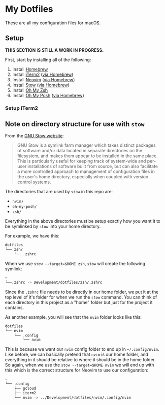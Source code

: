 # My Dotfiles

These are all my configuration files for macOS.

## Setup

**THIS SECTION IS STILL A WORK IN PROGRESS.**

First, start by installing all of the following:

1. Install [Homebrew](https://brew.sh/)
2. Install [iTerm2](https://iterm2.com/) ([via Homebrew](https://formulae.brew.sh/cask/iterm2))
3. Install [Neovim](https://neovim.io/) ([via Homebrew](https://formulae.brew.sh/formula/neovim))
4. Install [Stow](https://formulae.brew.sh/formula/stow) ([via Homebrew](https://formulae.brew.sh/formula/stow))
5. Install [Oh My Zsh](https://ohmyz.sh/)
6. Install [Oh My Posh](https://ohmyposh.dev/) ([via Homebrew](https://formulae.brew.sh/formula/oh-my-posh))

### Setup iTerm2

## Note on directory structure for use with `stow`

From the [GNU Stow website](https://www.gnu.org/software/stow/):
> GNU Stow is a symlink farm manager which takes distinct packages of software and/or data located in separate directories on the filesystem, and makes them appear to be installed in the same place. This is particularly useful for keeping track of system-wide and per-user installations of software built from source, but can also facilitate a more controlled approach to management of configuration files in the user's home directory, especially when coupled with version control systems.

The directories that are used by `stow` in this repo are:
- `nvim/`
- `oh-my-posh/`
- `zsh/`

Everything in the above directories must be setup exactly how you want it to be symlinked by `stow` into your home directory.

For example, we have this:

```bash
dotfiles
└── zsh/
    └── .zshrc
```

When we use `stow --target=$HOME zsh`, `stow` will create the following symlink:

```bash
~
└──.zshrc -> Development/dotfiles/zsh/.zshrc
```

Since the `.zshrc` file needs to be directly in our home folder, we put it at the top level of it's folder for when we run the `stow` command. You can think of each directory in this project as a "home" folder but just for the project it contains.

As another example, you will see that the `nvim` folder looks like this:

```bash
dotfiles
└── nvim
    └── .config
        └── nvim
```

This is because we want our `nvim` config folder to end up in `~/.config/nvim`. Like before, we can basically pretend that `nvim` is our home folder, and everything in it should be relative to where it should be in the home folder. So again, when we use the `stow --target=$HOME nvim` we will end up with this which is the correct structure for Neovim to use our configuration:

```bash
~
└── .config
    ├── gcloud
    ├── iterm2
    └── nvim -> ../Development/dotfiles/nvim/.config/nvim
```